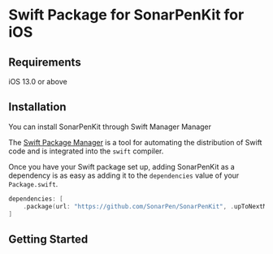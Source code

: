 Swift Package for SonarPenKit for iOS
 ===================================

## Requirements

iOS 13.0 or above

## Installation

You can install SonarPenKit through Swift Manager Manager

The [Swift Package Manager](https://swift.org/package-manager/) is a tool for automating the distribution of Swift code and is integrated into the `swift` compiler. 

Once you have your Swift package set up, adding SonarPenKit as a dependency is as easy as adding it to the `dependencies` value of your `Package.swift`.

```swift
dependencies: [
    .package(url: "https://github.com/SonarPen/SonarPenKit", .upToNextMajor(from: "1.0.0"))
]
```

## Getting Started

